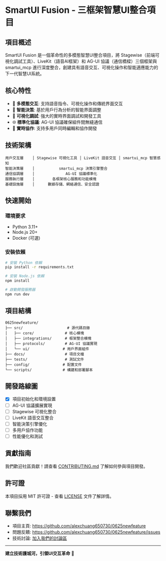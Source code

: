 # SmartUI Fusion - 三框架智慧UI整合項目

## 項目概述

SmartUI Fusion 是一個革命性的多模態智慧UI整合項目，將 Stagewise（前端可視化調試工具）、LiveKit（語音AI框架）和 AG-UI 協議（通信橋樑）三個框架與 smartui_mcp 進行深度整合，創建具有語音交互、可視化操作和智能適應能力的下一代智慧UI系統。

## 核心特性

- 🎯 **多模態交互**: 支持語音指令、可視化操作和傳統界面交互
- 🧠 **智能決策**: 基於用戶行為分析的智能界面調整
- 🔧 **可視化調試**: 強大的實時界面調試和開發工具
- 🌐 **標準化協議**: AG-UI 協議確保組件間無縫通信
- 🚀 **實時協作**: 支持多用戶同時編輯和協作開發

## 技術架構

```
用戶交互層    │ Stagewise 可視化工具 │ LiveKit 語音交互 │ smartui_mcp 智慧感知
智能決策層    │           smartui_mcp 決策引擎整合
通信協調層    │              AG-UI 協議標準化
服務執行層    │        各框架核心服務和功能模塊
基礎設施層    │      數據存儲、網絡通信、安全認證
```

## 快速開始

### 環境要求

- Python 3.11+
- Node.js 20+
- Docker (可選)

### 安裝依賴

```bash
# 安裝 Python 依賴
pip install -r requirements.txt

# 安裝 Node.js 依賴
npm install

# 啟動開發服務器
npm run dev
```

## 項目結構

```
0625newfeature/
├── src/                    # 源代碼目錄
│   ├── core/              # 核心模塊
│   ├── integrations/      # 框架整合模塊
│   ├── protocols/         # AG-UI 協議實現
│   └── ui/               # 用戶界面組件
├── docs/                  # 項目文檔
├── tests/                 # 測試文件
├── config/               # 配置文件
└── scripts/              # 構建和部署腳本
```

## 開發路線圖

- [x] 項目初始化和環境設置
- [ ] AG-UI 協議擴展實現
- [ ] Stagewise 可視化整合
- [ ] LiveKit 語音交互整合
- [ ] 智能決策引擎優化
- [ ] 多用戶協作功能
- [ ] 性能優化和測試

## 貢獻指南

我們歡迎社區貢獻！請查看 [CONTRIBUTING.md](./CONTRIBUTING.md) 了解如何參與項目開發。

## 許可證

本項目採用 MIT 許可證 - 查看 [LICENSE](./LICENSE) 文件了解詳情。

## 聯繫我們

- 項目主頁: https://github.com/alexchuang650730/0625newfeature
- 問題反饋: https://github.com/alexchuang650730/0625newfeature/issues
- 技術討論: [加入我們的討論區](https://github.com/alexchuang650730/0625newfeature/discussions)

---

**建立技術護城河，引領UI交互革命** 🚀

